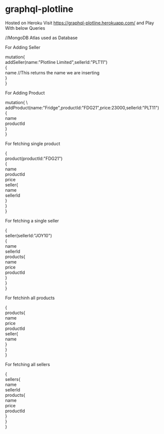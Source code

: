 # graphql-plotline

Hosted on Heroku Visit https://graphql-plotline.herokuapp.com/ and Play With below Queries

//MongoDB Atlas used as Database

For Adding Seller 

mutation{ \
addSeller(name:"Plotline Limited",sellerId:"PLT11") \
  { \
    name //This returns the name we are inserting \
  } \
} 

For Adding Product 

mutation{ \ 
addProduct(name:"Fridge",productId:"FDG21",price:23000,sellerId:"PLT11"){ \
  name \
  productId \
  } \
} 

For fetching single product

{ \
  product(productId:"FDG21") \
  { \
    name \
    productId \
    price \
    seller{ \
      name \
      sellerId \
    } \
  } \
}

For fetching a single seller

{ \
	seller(sellerId:"JOY10") \
  { \
    name \
    sellerId \
    products{ \
      name \
      price \
      productId \
    } \
  } \
} 

For fetchinh all products

{ \
	products{ \
    name \
    price \
    productId \
    seller{ \
      name \
    } \
  } \
}

For fetching all sellers

{ \
	sellers{ \
    name \
    sellerId \
    products{ \
      name \
      price \
      productId \
    } \
  } \
}



